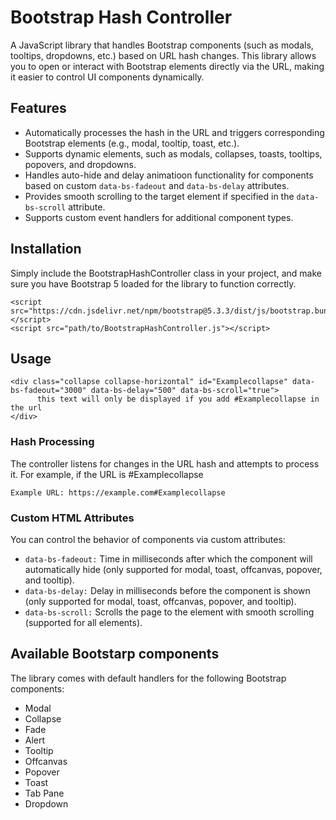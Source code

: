 # Bootstrap Hash Controller

A JavaScript library that handles Bootstrap components (such as modals, tooltips, dropdowns, etc.) based on URL hash changes. This library allows you to open or interact with Bootstrap elements directly via the URL, making it easier to control UI components dynamically.

## Features

- Automatically processes the hash in the URL and triggers corresponding Bootstrap elements (e.g., modal, tooltip, toast, etc.).
- Supports dynamic elements, such as modals, collapses, toasts, tooltips, popovers, and dropdowns.
- Handles auto-hide and delay animatioon functionality for components based on custom ```data-bs-fadeout``` and ```data-bs-delay``` attributes.
- Provides smooth scrolling to the target element if specified in the ```data-bs-scroll``` attribute.
- Supports custom event handlers for additional component types.

## Installation

Simply include the BootstrapHashController class in your project, and make sure you have Bootstrap 5 loaded for the library to function correctly.

```
<script src="https://cdn.jsdelivr.net/npm/bootstrap@5.3.3/dist/js/bootstrap.bundle.min.js"></script>
<script src="path/to/BootstrapHashController.js"></script>
```

## Usage

```
<div class="collapse collapse-horizontal" id="Examplecollapse" data-bs-fadeout="3000" data-bs-delay="500" data-bs-scroll="true">
      this text will only be displayed if you add #Examplecollapse in the url
</div>
```

### Hash Processing

The controller listens for changes in the URL hash and attempts to process it. For example, if the URL is #Examplecollapse

```
Example URL: https://example.com#Examplecollapse
```

### Custom HTML Attributes

You can control the behavior of components via custom attributes:

- ```data-bs-fadeout:``` Time in milliseconds after which the component will automatically hide (only supported for modal, toast, offcanvas, popover, and tooltip).
- ```data-bs-delay:``` Delay in milliseconds before the component is shown (only supported for modal, toast, offcanvas, popover, and tooltip).
- ```data-bs-scroll:``` Scrolls the page to the element with smooth scrolling (supported for all elements).

## Available Bootstarp components

The library comes with default handlers for the following Bootstrap components:

- Modal 
- Collapse
- Fade 
- Alert
- Tooltip 
- Offcanvas 
- Popover 
- Toast 
- Tab Pane
- Dropdown 
